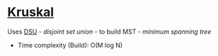 # [Kruskal](kruskal.cpp)

Uses [DSU](../../Estruturas%20de%20Dados/DSU/dsu.cpp) - _disjoint set union_ - to build MST - _minimum spanning tree_

- Time complexity (Build): O(M log N)
